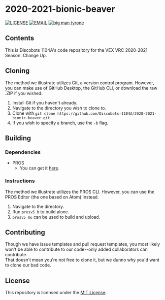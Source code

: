 # 2020-2021-bionic-beaver

[![LICENSE](https://img.shields.io/github/license/IonicArgon/2020-2021-bionic-beaver?style=flat-square)](LICENSE)
[![EMAIL](https://img.shields.io/static/v1?label=&message=1104a@bramptonrobotics.org&color=red&logo=gmail&logoColor=white&style=flat-square)](mailto:1104a@bramptonrobotics.org)
[![big man tyrone](https://external-content.duckduckgo.com/iu/?u=https%3A%2F%2Fi.ytimg.com%2Fvi%2F8_ZCXUnsZbk%2Fmaxresdefault.jpg&f=1&nofb=1)](https://www.youtube.com/watch?v=8_ZCXUnsZbk)

## Contents

This is Discobots 1104A's code repository for the VEX VRC 2020-2021 Season: Change Up.

## Cloning

The method we illustrate utilizes Git, a version control program. However, you can make use of GitHub Desktop, the GitHub CLI, or download the raw .ZIP if you wished.

1. Install Git if you haven't already.
2. Navigate to the directory you wish to clone to.
3. Clone with `git clone https://github.com/Discobots-1104A/2020-2021-bionic-beaver.git`
4. If you wish to specify a branch, use the `-b` flag.

## Building

### Dependencies

- PROS
  - You can get it [here](https://github.com/purduesigbots/pros-cli/releases).

### Instructions

The method we illustrate utilizes the PROS CLI. However, you can use the PROS Editor (the one based on Atom) instead.

1. Navigate to the directory.
2. Run `prosv5 b` to build alone.
3. `prosv5 mu` can be used to build and upload.

## Contributing

Though we have issue templates and pull request templates, you most likely won't be able to contribute to our code--only added collaborators can contribute.  
That doesn't mean you're not free to clone it, but we dunno why you'd want to clone our bad code.

## License

This repository is licensed under the [MIT License](https://mit-license.org/).
